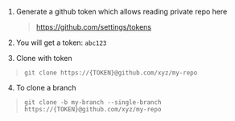1. Generate a github token which allows reading private repo here 
    > https://github.com/settings/tokens 

2. You will get a token: `abc123`

2. Clone with token
  > `git clone https://{TOKEN}@github.com/xyz/my-repo`

4. To clone a branch
  > `git clone -b my-branch --single-branch https://{TOKEN}@github.com/xyz/my-repo`